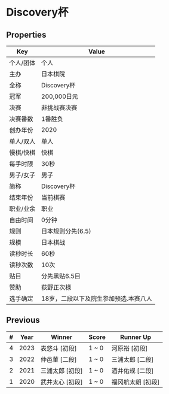 # Discovery杯

## Properties

| Key | Value |
| --- | ----- |
| 个人/团体 | 个人 |
| 主办 | 日本棋院 |
| 全称 | Discovery杯 |
| 冠军 | 200,000日元 |
| 决赛 | 非挑战赛决赛 |
| 决赛番数 | 1番胜负 |
| 创办年份 | 2020 |
| 单人/双人 | 单人 |
| 慢棋/快棋 | 快棋 |
| 每手时限 | 30秒 |
| 男子/女子 | 男子 |
| 简称 | Discovery杯 |
| 结束年份 | 当前棋赛 |
| 职业/业余 | 职业 |
| 自由时间 | 0分钟 |
| 规则 | 日本规则分先(6.5) |
| 规模 | 日本棋战 |
| 读秒时长 | 60秒 |
| 读秒次数 | 10次 |
| 贴目 | 分先黑贴6.5目 |
| 赞助 | 荻野正次様 |
| 选手确定 | 18岁，二段以下及院生参加预选.本赛八人 |

## Previous

| # | Year | Winner | Score | Runner Up |
| --- | --- | --- | --- | --- |
| 4 | 2023 | 表悠斗 [初段] | 1 ~ 0 | 河原裕 [初段] |
| 3 | 2022 | 仲邑菫 [二段] | 1 ~ 0 | 三浦太郎 [二段] |
| 2 | 2021 | 三浦太郎 [初段] | 1 ~ 0 | 酒井佑规 [二段] |
| 1 | 2020 | 武井太心 [初段] | 1 ~ 0 | 福冈航太朗 [初段] |


